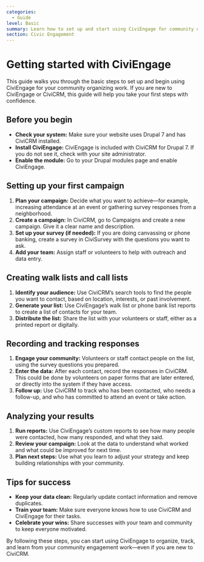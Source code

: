 ```yaml
---
categories:
  - Guide  
level: Basic  
summary: Learn how to set up and start using CiviEngage for community organizing and civic engagement tasks in CiviCRM on Drupal 7.  
section: Civic Engagement  
---
```


# Getting started with CiviEngage

This guide walks you through the basic steps to set up and begin using CiviEngage for your community organizing work. If you are new to CiviEngage or CiviCRM, this guide will help you take your first steps with confidence.

## Before you begin

- **Check your system:** Make sure your website uses Drupal 7 and has CiviCRM installed.
- **Install CiviEngage:** CiviEngage is included with CiviCRM for Drupal 7. If you do not see it, check with your site administrator.
- **Enable the module:** Go to your Drupal modules page and enable CiviEngage.

## Setting up your first campaign

1. **Plan your campaign:** Decide what you want to achieve—for example, increasing attendance at an event or gathering survey responses from a neighborhood.
2. **Create a campaign:** In CiviCRM, go to Campaigns and create a new campaign. Give it a clear name and description.
3. **Set up your survey (if needed):** If you are doing canvassing or phone banking, create a survey in CiviSurvey with the questions you want to ask.
4. **Add your team:** Assign staff or volunteers to help with outreach and data entry.

## Creating walk lists and call lists

1. **Identify your audience:** Use CiviCRM’s search tools to find the people you want to contact, based on location, interests, or past involvement.
2. **Generate your list:** Use CiviEngage’s walk list or phone bank list reports to create a list of contacts for your team.
3. **Distribute the list:** Share the list with your volunteers or staff, either as a printed report or digitally.

## Recording and tracking responses

1. **Engage your community:** Volunteers or staff contact people on the list, using the survey questions you prepared.
2. **Enter the data:** After each contact, record the responses in CiviCRM. This could be done by volunteers on paper forms that are later entered, or directly into the system if they have access.
3. **Follow up:** Use CiviCRM to track who has been contacted, who needs a follow-up, and who has committed to attend an event or take action.

## Analyzing your results

1. **Run reports:** Use CiviEngage’s custom reports to see how many people were contacted, how many responded, and what they said.
2. **Review your campaign:** Look at the data to understand what worked and what could be improved for next time.
3. **Plan next steps:** Use what you learn to adjust your strategy and keep building relationships with your community.

## Tips for success

- **Keep your data clean:** Regularly update contact information and remove duplicates.
- **Train your team:** Make sure everyone knows how to use CiviCRM and CiviEngage for their tasks.
- **Celebrate your wins:** Share successes with your team and community to keep everyone motivated.

By following these steps, you can start using CiviEngage to organize, track, and learn from your community engagement work—even if you are new to CiviCRM.

